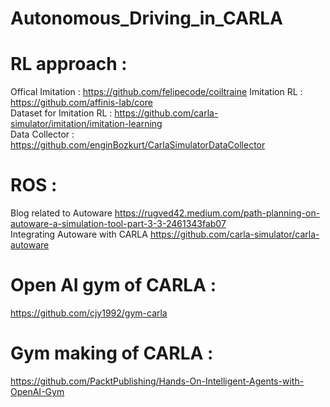 # Autonomous_Driving_in_CARLA

# RL approach :

Offical Imitation : https://github.com/felipecode/coiltraine
Imitation RL : https://github.com/affinis-lab/core<br>
Dataset for Imitation RL : https://github.com/carla-simulator/imitation/imitation-learning<br>
Data Collector : https://github.com/enginBozkurt/CarlaSimulatorDataCollector

# ROS :

Blog related to Autoware https://rugved42.medium.com/path-planning-on-autoware-a-simulation-tool-part-3-3-2461343fab07<br>
Integrating Autoware with CARLA https://github.com/carla-simulator/carla-autoware

# Open AI gym of CARLA :

https://github.com/cjy1992/gym-carla


# Gym making of CARLA : 

https://github.com/PacktPublishing/Hands-On-Intelligent-Agents-with-OpenAI-Gym
